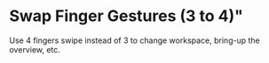 # Swap Finger Gestures (3 to 4)"

Use 4 fingers swipe instead of 3 to change workspace, bring-up the overview, etc.